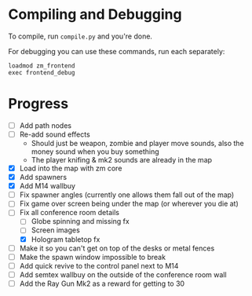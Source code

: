 # Compiling and Debugging
To compile, run `compile.py` and you're done.

For debugging you can use these commands, run each separately:
```
loadmod zm_frontend
exec frontend_debug
```

# Progress
- [ ] Add path nodes
- [ ] Re-add sound effects
	- Should just be weapon, zombie and player move sounds, also the money sound when you buy something
	- The player knifing & mk2 sounds are already in the map
- [x] Load into the map with zm core
- [x] Add spawners
- [x] Add M14 wallbuy
- [ ] Fix spawner angles (currently one allows them fall out of the map)
- [ ] Fix game over screen being under the map (or wherever you die at)
- [ ] Fix all conference room details
  - [ ] Globe spinning and missing fx
  - [ ] Screen images
  - [x] Hologram tabletop fx
- [ ] Make it so you can't get on top of the desks or metal fences
- [ ] Make the spawn window impossible to break
- [ ] Add quick revive to the control panel next to M14
- [ ] Add semtex wallbuy on the outside of the conference room wall
- [ ] Add the Ray Gun Mk2 as a reward for getting to 30